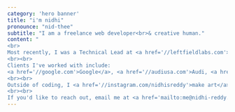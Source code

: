 ```yaml
---
category: 'hero banner'
title: "i'm nidhi"
pronounce: "nid-thee"
subtitle: "I am a freelance web developer<br>& creative human."
content: "
<br>
Most recently, I was a Technical Lead at <a href='//leftfieldlabs.com'>Left Field Labs</a>, where I led a small team dedicated to a variety of Google's developer-focused websites and applications.
<br><br>
Clients I've worked with include:
<a href='//google.com'>Google</a>, <a href='//audiusa.com'>Audi, <a href='//firebase.com'>Firebase</a>, <a href='//tensorflow.org'>TensorFlow</a>, <a href='//fastlane.tools'>Fastlane</a>, and more.
<br><br>
Outside of coding, I <a href='//instagram.com/nidhisreddy'>make art</a>, write, yell about politics, play board games, and have most recently gotten obsessed with cats (not the musical).
<br><br>
If you'd like to reach out, email me at <a href='mailto:me@nidhi-reddy.com'>me@nidhi-reddy.com</a>."
---
```

